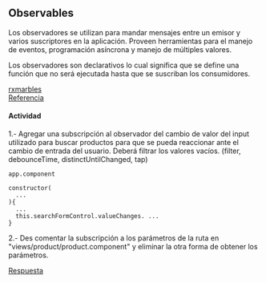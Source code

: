## Observables

Los observadores se utilizan para mandar mensajes entre un emisor y varios suscriptores en la aplicación. Proveen herramientas para el manejo de eventos, programación asíncrona y manejo de múltiples valores.

Los observadores son declarativos lo cual significa que se define una función que no será ejecutada hasta que se suscriban los consumidores.

[rxmarbles](https://rxmarbles.com)  
[Referencia](https://angular.io/guide/observables)


#### Actividad

1.- Agregar una subscripción al observador del cambio de valor del input utilizado para buscar productos para que se pueda reaccionar ante el cambio de entrada del usuario. Deberá filtrar los valores vacíos. (filter, debounceTime, distinctUntilChanged, tap)

```
app.component

constructor(
  ...
){
  ...
  this.searchFormControl.valueChanges. ...
}
```

2.- Des comentar la subscripción a los parámetros de la ruta en "views/product/product.component" y eliminar la otra forma de obtener los parámetros.

[Respuesta](./respuestas/observables.md)
